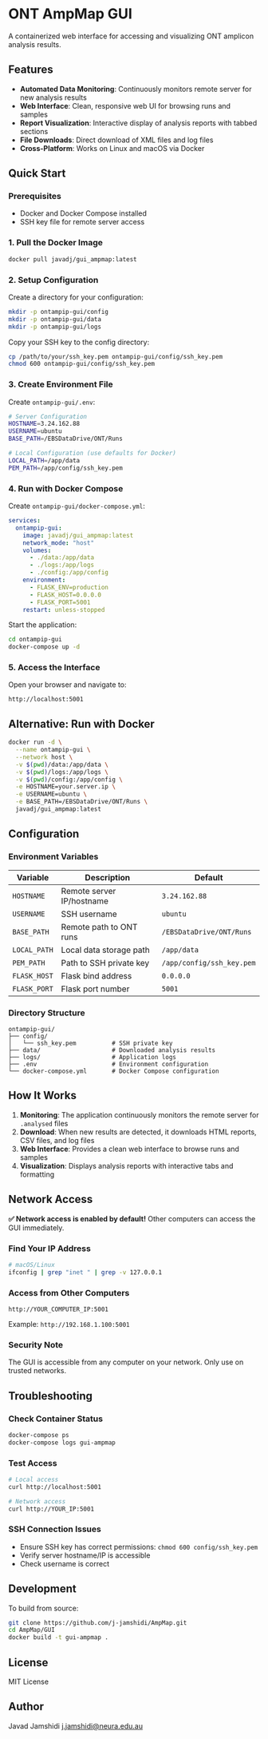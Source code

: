 # ONT AmpMap GUI

A containerized web interface for accessing and visualizing ONT amplicon analysis results.

## Features

- **Automated Data Monitoring**: Continuously monitors remote server for new analysis results
- **Web Interface**: Clean, responsive web UI for browsing runs and samples
- **Report Visualization**: Interactive display of analysis reports with tabbed sections
- **File Downloads**: Direct download of XML files and log files
- **Cross-Platform**: Works on Linux and macOS via Docker

## Quick Start

### Prerequisites

- Docker and Docker Compose installed
- SSH key file for remote server access

### 1. Pull the Docker Image

```bash
docker pull javadj/gui_ampmap:latest
```

### 2. Setup Configuration

Create a directory for your configuration:

```bash
mkdir -p ontampip-gui/config
mkdir -p ontampip-gui/data
mkdir -p ontampip-gui/logs
```

Copy your SSH key to the config directory:

```bash
cp /path/to/your/ssh_key.pem ontampip-gui/config/ssh_key.pem
chmod 600 ontampip-gui/config/ssh_key.pem
```

### 3. Create Environment File

Create `ontampip-gui/.env`:

```bash
# Server Configuration
HOSTNAME=3.24.162.88
USERNAME=ubuntu
BASE_PATH=/EBSDataDrive/ONT/Runs

# Local Configuration (use defaults for Docker)
LOCAL_PATH=/app/data
PEM_PATH=/app/config/ssh_key.pem
```

### 4. Run with Docker Compose

Create `ontampip-gui/docker-compose.yml`:

```yaml
services:
  ontampip-gui:
    image: javadj/gui_ampmap:latest
    network_mode: "host"
    volumes:
      - ./data:/app/data
      - ./logs:/app/logs
      - ./config:/app/config
    environment:
      - FLASK_ENV=production
      - FLASK_HOST=0.0.0.0
      - FLASK_PORT=5001
    restart: unless-stopped
```

Start the application:

```bash
cd ontampip-gui
docker-compose up -d
```

### 5. Access the Interface

Open your browser and navigate to:
```
http://localhost:5001
```

## Alternative: Run with Docker

```bash
docker run -d \
  --name ontampip-gui \
  --network host \
  -v $(pwd)/data:/app/data \
  -v $(pwd)/logs:/app/logs \
  -v $(pwd)/config:/app/config \
  -e HOSTNAME=your.server.ip \
  -e USERNAME=ubuntu \
  -e BASE_PATH=/EBSDataDrive/ONT/Runs \
  javadj/gui_ampmap:latest
```

## Configuration

### Environment Variables

| Variable | Description | Default |
|----------|-------------|---------|
| `HOSTNAME` | Remote server IP/hostname | `3.24.162.88` |
| `USERNAME` | SSH username | `ubuntu` |
| `BASE_PATH` | Remote path to ONT runs | `/EBSDataDrive/ONT/Runs` |
| `LOCAL_PATH` | Local data storage path | `/app/data` |
| `PEM_PATH` | Path to SSH private key | `/app/config/ssh_key.pem` |
| `FLASK_HOST` | Flask bind address | `0.0.0.0` |
| `FLASK_PORT` | Flask port number | `5001` |

### Directory Structure

```
ontampip-gui/
├── config/
│   └── ssh_key.pem          # SSH private key
├── data/                    # Downloaded analysis results
├── logs/                    # Application logs
├── .env                     # Environment configuration
└── docker-compose.yml       # Docker Compose configuration
```

## How It Works

1. **Monitoring**: The application continuously monitors the remote server for `.analysed` files
2. **Download**: When new results are detected, it downloads HTML reports, CSV files, and log files
3. **Web Interface**: Provides a clean web interface to browse runs and samples
4. **Visualization**: Displays analysis reports with interactive tabs and formatting

## Network Access

**✅ Network access is enabled by default!** Other computers can access the GUI immediately.

### Find Your IP Address
```bash
# macOS/Linux
ifconfig | grep "inet " | grep -v 127.0.0.1
```

### Access from Other Computers
```
http://YOUR_COMPUTER_IP:5001
```
Example: `http://192.168.1.100:5001`

### Security Note
The GUI is accessible from any computer on your network. Only use on trusted networks.

## Troubleshooting

### Check Container Status
```bash
docker-compose ps
docker-compose logs gui-ampmap
```

### Test Access
```bash
# Local access
curl http://localhost:5001

# Network access
curl http://YOUR_IP:5001
```

### SSH Connection Issues
- Ensure SSH key has correct permissions: `chmod 600 config/ssh_key.pem`
- Verify server hostname/IP is accessible
- Check username is correct

## Development

To build from source:

```bash
git clone https://github.com/j-jamshidi/AmpMap.git
cd AmpMap/GUI
docker build -t gui-ampmap .
```

## License

MIT License

## Author
Javad Jamshidi j.jamshidi@neura.edu.au
